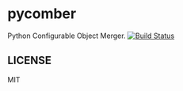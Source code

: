 pycomber
========

Python Configurable Object Merger. [![Build Status](https://travis-ci.org/michalbachowski/pycomber.png?branch=master)](https://travis-ci.org/michalbachowski/pycomber)

LICENSE
-------

MIT
